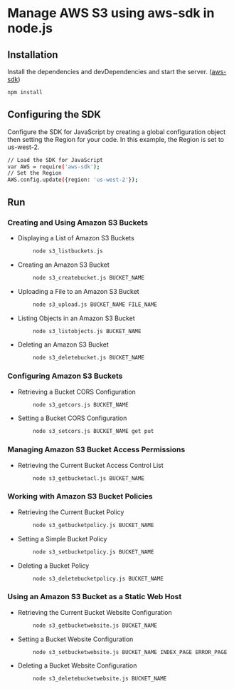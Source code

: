 # Manage AWS S3 using aws-sdk in node.js

## Installation
Install the dependencies and devDependencies and start the server. ([aws-sdk])

```sh
npm install
```
## Configuring the SDK
Configure the SDK for JavaScript by creating a global configuration object then setting the Region for your code. In this example, the Region is set to us-west-2.
```sh
// Load the SDK for JavaScript
var AWS = require('aws-sdk');
// Set the Region 
AWS.config.update({region: 'us-west-2'});
```
## Run
### Creating and Using Amazon S3 Buckets
- Displaying a List of Amazon S3 Buckets
```sh
        node s3_listbuckets.js
```
- Creating an Amazon S3 Bucket
```sh
        node s3_createbucket.js BUCKET_NAME
```
- Uploading a File to an Amazon S3 Bucket
```sh
        node s3_upload.js BUCKET_NAME FILE_NAME
```
- Listing Objects in an Amazon S3 Bucket
```sh
        node s3_listobjects.js BUCKET_NAME
```
- Deleting an Amazon S3 Bucket
```sh
        node s3_deletebucket.js BUCKET_NAME
```
### Configuring Amazon S3 Buckets
- Retrieving a Bucket CORS Configuration
```sh
        node s3_getcors.js BUCKET_NAME
```
- Setting a Bucket CORS Configuration
```sh
        node s3_setcors.js BUCKET_NAME get put
```
### Managing Amazon S3 Bucket Access Permissions
- Retrieving the Current Bucket Access Control List
```sh
        node s3_getbucketacl.js BUCKET_NAME
```
### Working with Amazon S3 Bucket Policies
- Retrieving the Current Bucket Policy
```sh
        node s3_getbucketpolicy.js BUCKET_NAME
```
- Setting a Simple Bucket Policy
```sh
        node s3_setbucketpolicy.js BUCKET_NAME
```
- Deleting a Bucket Policy
```sh
        node s3_deletebucketpolicy.js BUCKET_NAME
```
### Using an Amazon S3 Bucket as a Static Web Host
- Retrieving the Current Bucket Website Configuration
```sh
        node s3_getbucketwebsite.js BUCKET_NAME
```
- Setting a Bucket Website Configuration
```sh
        node s3_setbucketwebsite.js BUCKET_NAME INDEX_PAGE ERROR_PAGE
```
- Deleting a Bucket Website Configuration
```sh
        node s3_deletebucketwebsite.js BUCKET_NAME
```

[aws-sdk]:https://www.npmjs.com/package/aws-sdk